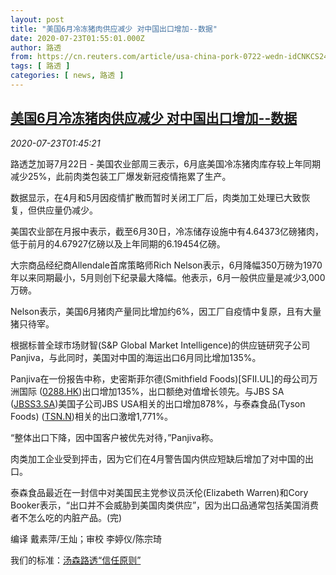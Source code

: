 ```yaml
---
layout: post
title: "美国6月冷冻猪肉供应减少 对中国出口增加--数据"
date: 2020-07-23T01:55:01.000Z
author: 路透
from: https://cn.reuters.com/article/usa-china-pork-0722-wedn-idCNKCS24O04V
tags: [ 路透 ]
categories: [ news, 路透 ]
---
```

<!--1595469301000-->
[美国6月冷冻猪肉供应减少 对中国出口增加--数据](https://cn.reuters.com/article/usa-china-pork-0722-wedn-idCNKCS24O04V)
------

<div>
<div><i>2020-07-23T01:45:21</i></div><div class="StandardArticleBody_body"><p>路透芝加哥7月22日 - 美国农业部周三表示，6月底美国冷冻猪肉库存较上年同期减少25%，此前肉类包装工厂爆发新冠疫情拖累了生产。 </p><p>数据显示，在4月和5月因疫情扩散而暂时关闭工厂后，肉类加工处理已大致恢复，但供应量仍减少。 </p><p>美国农业部在月报中表示，截至6月30日，冷冻储存设施中有4.64373亿磅猪肉，低于前月的4.67927亿磅以及上年同期的6.19454亿磅。 </p><p>大宗商品经纪商Allendale首席策略师Rich Nelson表示，6月降幅350万磅为1970年以来同期最小，5月则创下纪录最大降幅。他表示，6月一般供应量是减少3,000万磅。 </p><p>Nelson表示，美国6月猪肉产量同比增加约6%，因工厂自疫情中复原，且有大量猪只待宰。 </p><p>根据标普全球市场财智(S&P Global Market Intelligence)的供应链研究子公司Panjiva，与此同时，美国对中国的海运出口6月同比增加135%。 </p><p>Panjiva在一份报告中称，史密斯菲尔德(Smithfield Foods)[SFII.UL]的母公司万洲国际 (<span id="symbol_0288.HK_0"><a href="//www.reuters.com/companies/0288.HK">0288.HK</a></span>)出口增加135%，出口额绝对值增长领先。与JBS SA (<span id="symbol_JBSS3.SA_1"><a href="//www.reuters.com/companies/JBSS3.SA">JBSS3.SA</a></span>)美国子公司JBS USA相关的出口增加878%，与泰森食品(Tyson Foods) (<span id="symbol_TSN.N_2"><a href="//www.reuters.com/companies/TSN.N">TSN.N</a></span>)相关的出口激增1,771%。 </p><p>“整体出口下降，因中国客户被优先对待，”Panjiva称。 </p><p>肉类加工企业受到抨击，因为它们在4月警告国内供应短缺后增加了对中国的出口。 </p><p>泰森食品最近在一封信中对美国民主党参议员沃伦(Elizabeth Warren)和Cory Booker表示，“出口并不会威胁到美国肉类供应”，因为出口品通常包括美国消费者不怎么吃的内脏产品。(完) </p><div class="Attribution_container"><div class="Attribution_attribution"><p class="Attribution_content">编译 戴素萍/王灿；审校 李婷仪/陈宗琦 </p></div></div><div class="StandardArticleBody_trustBadgeContainer"><span class="StandardArticleBody_trustBadgeTitle">我们的标准：</span><span class="trustBadgeUrl"><a href="https://www.thomsonreuters.cn/content/dam/openweb/documents/pdf/china/brochures/about-us-1.pdf">汤森路透“信任原则”</a></span></div></div>
</div>
